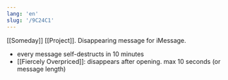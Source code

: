 ```yaml
---
lang: 'en'
slug: '/9C24C1'
---
```


[[Someday]] [[Project]]. Disappearing message for iMessage.

- every message self-destructs in 10 minutes
- [[Fiercely Overpriced]]: disappears after opening. max 10 seconds (or message length)
